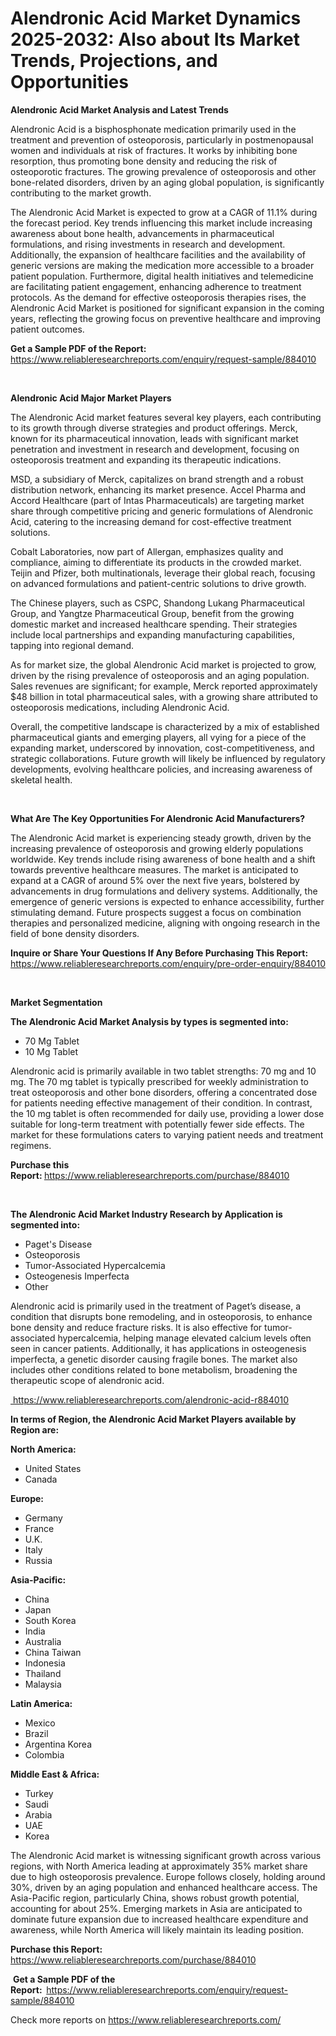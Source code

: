 <p><h1>Alendronic Acid Market Dynamics 2025-2032: Also about Its Market Trends, Projections, and Opportunities</h1></p><p><strong>Alendronic Acid Market Analysis and Latest Trends</strong></p>
<p><p>Alendronic Acid is a bisphosphonate medication primarily used in the treatment and prevention of osteoporosis, particularly in postmenopausal women and individuals at risk of fractures. It works by inhibiting bone resorption, thus promoting bone density and reducing the risk of osteoporotic fractures. The growing prevalence of osteoporosis and other bone-related disorders, driven by an aging global population, is significantly contributing to the market growth.</p><p>The Alendronic Acid Market is expected to grow at a CAGR of 11.1% during the forecast period. Key trends influencing this market include increasing awareness about bone health, advancements in pharmaceutical formulations, and rising investments in research and development. Additionally, the expansion of healthcare facilities and the availability of generic versions are making the medication more accessible to a broader patient population. Furthermore, digital health initiatives and telemedicine are facilitating patient engagement, enhancing adherence to treatment protocols. As the demand for effective osteoporosis therapies rises, the Alendronic Acid Market is positioned for significant expansion in the coming years, reflecting the growing focus on preventive healthcare and improving patient outcomes.</p></p>
<p><strong>Get a Sample PDF of the Report:&nbsp;</strong> <a href="https://www.reliableresearchreports.com/enquiry/request-sample/884010?utm_campaign=3369&utm_medium=2&utm_source=Github&utm_content=ia&utm_term=08032025&utm_id=alendronic-acid">https://www.reliableresearchreports.com/enquiry/request-sample/884010</a></p>
<p>&nbsp;</p>
<p><strong>Alendronic Acid Major Market Players</strong></p>
<p><p>The Alendronic Acid market features several key players, each contributing to its growth through diverse strategies and product offerings. Merck, known for its pharmaceutical innovation, leads with significant market penetration and investment in research and development, focusing on osteoporosis treatment and expanding its therapeutic indications.</p><p>MSD, a subsidiary of Merck, capitalizes on brand strength and a robust distribution network, enhancing its market presence. Accel Pharma and Accord Healthcare (part of Intas Pharmaceuticals) are targeting market share through competitive pricing and generic formulations of Alendronic Acid, catering to the increasing demand for cost-effective treatment solutions.</p><p>Cobalt Laboratories, now part of Allergan, emphasizes quality and compliance, aiming to differentiate its products in the crowded market. Teijin and Pfizer, both multinationals, leverage their global reach, focusing on advanced formulations and patient-centric solutions to drive growth.</p><p>The Chinese players, such as CSPC, Shandong Lukang Pharmaceutical Group, and Yangtze Pharmaceutical Group, benefit from the growing domestic market and increased healthcare spending. Their strategies include local partnerships and expanding manufacturing capabilities, tapping into regional demand.</p><p>As for market size, the global Alendronic Acid market is projected to grow, driven by the rising prevalence of osteoporosis and an aging population. Sales revenues are significant; for example, Merck reported approximately $48 billion in total pharmaceutical sales, with a growing share attributed to osteoporosis medications, including Alendronic Acid.</p><p>Overall, the competitive landscape is characterized by a mix of established pharmaceutical giants and emerging players, all vying for a piece of the expanding market, underscored by innovation, cost-competitiveness, and strategic collaborations. Future growth will likely be influenced by regulatory developments, evolving healthcare policies, and increasing awareness of skeletal health.</p></p>
<p>&nbsp;</p>
<p><strong>What Are The Key Opportunities For Alendronic Acid Manufacturers?</strong></p>
<p><p>The Alendronic Acid market is experiencing steady growth, driven by the increasing prevalence of osteoporosis and growing elderly populations worldwide. Key trends include rising awareness of bone health and a shift towards preventive healthcare measures. The market is anticipated to expand at a CAGR of around 5% over the next five years, bolstered by advancements in drug formulations and delivery systems. Additionally, the emergence of generic versions is expected to enhance accessibility, further stimulating demand. Future prospects suggest a focus on combination therapies and personalized medicine, aligning with ongoing research in the field of bone density disorders.</p></p>
<p><strong>Inquire or Share Your Questions If Any Before Purchasing This Report:</strong> <a href="https://www.reliableresearchreports.com/enquiry/pre-order-enquiry/884010?utm_campaign=3369&utm_medium=2&utm_source=Github&utm_content=ia&utm_term=08032025&utm_id=alendronic-acid">https://www.reliableresearchreports.com/enquiry/pre-order-enquiry/884010</a></p>
<p>&nbsp;</p>
<p><strong>Market Segmentation</strong></p>
<p><strong>The Alendronic Acid Market Analysis by types is segmented into:</strong></p>
<p><ul><li>70 Mg Tablet</li><li>10 Mg Tablet</li></ul></p>
<p><p>Alendronic acid is primarily available in two tablet strengths: 70 mg and 10 mg. The 70 mg tablet is typically prescribed for weekly administration to treat osteoporosis and other bone disorders, offering a concentrated dose for patients needing effective management of their condition. In contrast, the 10 mg tablet is often recommended for daily use, providing a lower dose suitable for long-term treatment with potentially fewer side effects. The market for these formulations caters to varying patient needs and treatment regimens.</p></p>
<p><strong>Purchase this Report:&nbsp;</strong><a href="https://www.reliableresearchreports.com/purchase/884010?utm_campaign=3369&utm_medium=2&utm_source=Github&utm_content=ia&utm_term=08032025&utm_id=alendronic-acid">https://www.reliableresearchreports.com/purchase/884010</a></p>
<p>&nbsp;</p>
<p><strong>The Alendronic Acid Market Industry Research by Application is segmented into:</strong></p>
<p><ul><li>Paget's Disease</li><li>Osteoporosis</li><li>Tumor-Associated Hypercalcemia</li><li>Osteogenesis Imperfecta</li><li>Other</li></ul></p>
<p><p>Alendronic acid is primarily used in the treatment of Paget’s disease, a condition that disrupts bone remodeling, and in osteoporosis, to enhance bone density and reduce fracture risks. It is also effective for tumor-associated hypercalcemia, helping manage elevated calcium levels often seen in cancer patients. Additionally, it has applications in osteogenesis imperfecta, a genetic disorder causing fragile bones. The market also includes other conditions related to bone metabolism, broadening the therapeutic scope of alendronic acid.</p></p>
<p><a href="https://www.reliableresearchreports.com/alendronic-acid-r884010?utm_campaign=3369&utm_medium=2&utm_source=Github&utm_content=ia&utm_term=08032025&utm_id=alendronic-acid">&nbsp;https://www.reliableresearchreports.com/alendronic-acid-r884010</a></p>
<p><strong>In terms of Region, the Alendronic Acid Market Players available by Region are:</strong></p>
<p>
    <p> <strong> North America: </strong>
        <ul>
            <li>United States</li>
            <li>Canada</li>
        </ul>
        </p> 
    <p> <strong> Europe: </strong>
        <ul>
            <li>Germany</li>
            <li>France</li>
            <li>U.K.</li>
            <li>Italy</li>
            <li>Russia</li>
        </ul>
        </p> 
    <p> <strong> Asia-Pacific: </strong>
        <ul>
            <li>China</li>
            <li>Japan</li>
            <li>South Korea</li>
            <li>India</li>
            <li>Australia</li>
            <li>China Taiwan</li>
            <li>Indonesia</li>
            <li>Thailand</li>
            <li>Malaysia</li>
        </ul>
        </p> 
    <p> <strong> Latin America: </strong>
        <ul>
            <li>Mexico</li>
            <li>Brazil</li>
            <li>Argentina Korea</li>
            <li>Colombia</li>
        </ul>
        </p> 
    <p> <strong> Middle East & Africa: </strong>
        <ul>
            <li>Turkey</li>
            <li>Saudi</li>
            <li>Arabia</li>
            <li>UAE</li>
            <li>Korea</li>
        </ul>
    </p>
    </p>
<p><p>The Alendronic Acid market is witnessing significant growth across various regions, with North America leading at approximately 35% market share due to high osteoporosis prevalence. Europe follows closely, holding around 30%, driven by an aging population and enhanced healthcare access. The Asia-Pacific region, particularly China, shows robust growth potential, accounting for about 25%. Emerging markets in Asia are anticipated to dominate future expansion due to increased healthcare expenditure and awareness, while North America will likely maintain its leading position.</p></p>
<p><strong>Purchase this Report: </strong><a href="https://www.reliableresearchreports.com/purchase/884010?utm_campaign=3369&utm_medium=2&utm_source=Github&utm_content=ia&utm_term=08032025&utm_id=alendronic-acid">https://www.reliableresearchreports.com/purchase/884010</a></p>
<p>&nbsp;<strong>Get a Sample PDF of the Report:&nbsp;&nbsp;</strong><a href="https://www.reliableresearchreports.com/enquiry/request-sample/884010?utm_campaign=3369&utm_medium=2&utm_source=Github&utm_content=ia&utm_term=08032025&utm_id=alendronic-acid">https://www.reliableresearchreports.com/enquiry/request-sample/884010</a></p>
<p><strong></strong></p>
<p>Check more reports on <a href="https://www.reliableresearchreports.com/?utm_campaign=3369&utm_medium=2&utm_source=Github&utm_content=ia&utm_term=08032025&utm_id=alendronic-acid">https://www.reliableresearchreports.com/</a></p>